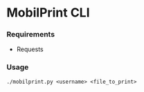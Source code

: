 # MobilPrint CLI

### Requirements
- Requests

### Usage
`./mobilprint.py <username> <file_to_print>`
